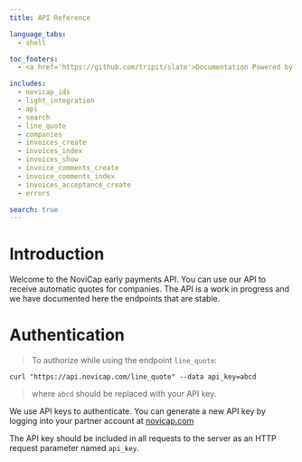```yaml
---
title: API Reference

language_tabs:
  - shell

toc_footers:
  - <a href='https://github.com/tripit/slate'>Documentation Powered by Slate</a>

includes:
  - novicap_ids
  - light_integration
  - api
  - search
  - line_quote
  - companies
  - invoices_create
  - invoices_index
  - invoices_show
  - invoice_comments_create
  - invoice_comments_index
  - invoices_acceptance_create
  - errors

search: true
---
```


# Introduction

Welcome to the NoviCap early payments API. You can use our API to receive automatic quotes for companies. The API is a work in progress and we have documented here the endpoints that are stable.

# Authentication

> To authorize while using the endpoint `line_quote`:

```shell
curl "https://api.novicap.com/line_quote" --data api_key=abcd
```

> where `abcd` should be replaced with your API key.

We use API keys to authenticate. You can generate a new API key by logging into your partner account at [novicap.com](https://www.novicap.com)

The API key should be included in all requests to the server as an HTTP request parameter named `api_key`.
